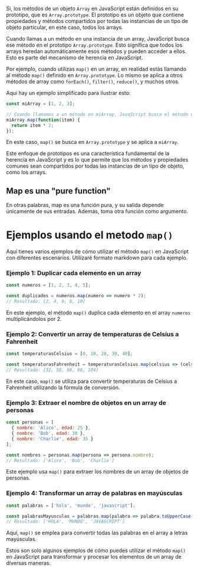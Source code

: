 Sí, los métodos de un objeto `Array` en JavaScript están definidos en su prototipo, que es `Array.prototype`. El prototipo es un objeto que contiene propiedades y métodos compartidos por todas las instancias de un tipo de objeto particular, en este caso, todos los arrays.

Cuando llamas a un método en una instancia de un array, JavaScript busca ese método en el prototipo `Array.prototype`. Esto significa que todos los arrays heredan automáticamente esos métodos y pueden acceder a ellos. Esto es parte del mecanismo de herencia en JavaScript.

Por ejemplo, cuando utilizas `map()` en un array, en realidad estás llamando al método `map()` definido en `Array.prototype`. Lo mismo se aplica a otros métodos de array como `forEach()`, `filter()`, `reduce()`, y muchos otros.

Aquí hay un ejemplo simplificado para ilustrar esto:

```javascript
const miArray = [1, 2, 3];

// Cuando llamamos a un método en miArray, JavaScript busca el método en Array.prototype.
miArray.map(function(item) {
  return item * 2;
});
```

En este caso, `map()` se busca en `Array.prototype` y se aplica a `miArray`.

Este enfoque de prototipos es una característica fundamental de la herencia en JavaScript y es lo que permite que los métodos y propiedades comunes sean compartidos por todas las instancias de un tipo de objeto, como los arrays.

## Map es una "pure function"
En otras palabras, map es una función pura, y su salida depende únicamente de sus entradas. Además, toma otra función como argumento.

# Ejemplos usando el metodo `map()`

Aquí tienes varios ejemplos de cómo utilizar el método `map()` en JavaScript con diferentes escenarios. Utilizaré formato markdown para cada ejemplo.

### Ejemplo 1: Duplicar cada elemento en un array

```javascript
const numeros = [1, 2, 3, 4, 5];

const duplicados = numeros.map(numero => numero * 2);
// Resultado: [2, 4, 6, 8, 10]
```

En este ejemplo, el método `map()` duplica cada elemento en el array `numeros` multiplicándolos por 2.

### Ejemplo 2: Convertir un array de temperaturas de Celsius a Fahrenheit

```javascript
const temperaturasCelsius = [0, 10, 20, 30, 40];

const temperaturasFahrenheit = temperaturasCelsius.map(celsius => (celsius * 9/5) + 32);
// Resultado: [32, 50, 68, 86, 104]
```

En este caso, `map()` se utiliza para convertir temperaturas de Celsius a Fahrenheit utilizando la fórmula de conversión.

### Ejemplo 3: Extraer el nombre de objetos en un array de personas

```javascript
const personas = [
  { nombre: 'Alice', edad: 25 },
  { nombre: 'Bob', edad: 30 },
  { nombre: 'Charlie', edad: 35 }
];

const nombres = personas.map(persona => persona.nombre);
// Resultado: ['Alice', 'Bob', 'Charlie']
```

Este ejemplo usa `map()` para extraer los nombres de un array de objetos de personas.

### Ejemplo 4: Transformar un array de palabras en mayúsculas

```javascript
const palabras = ['hola', 'mundo', 'javascript'];

const palabrasMayusculas = palabras.map(palabra => palabra.toUpperCase());
// Resultado: ['HOLA', 'MUNDO', 'JAVASCRIPT']
```

Aquí, `map()` se emplea para convertir todas las palabras en el array a letras mayúsculas.

Estos son solo algunos ejemplos de cómo puedes utilizar el método `map()` en JavaScript para transformar y procesar los elementos de un array de diversas maneras.